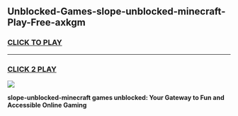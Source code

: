 
## Unblocked-Games-slope-unblocked-minecraft-Play-Free-axkgm
<h3>
<a href="https://premium76.site?title=slope-unblocked-minecraft&ref=17A">CLICK TO PLAY</a></h3>
<hr>

<h3>
<a href="https://premium76.site?title=slope-unblocked-minecraft&ref=17A">CLICK 2 PLAY</a>
  
</h3>

<a href="https://premium76.site?title=slope-unblocked-minecraft&ref=17A"><img src="https://clearcache.store/games.png"></a>


**slope-unblocked-minecraft games unblocked: Your Gateway to Fun and Accessible Online Gaming**
